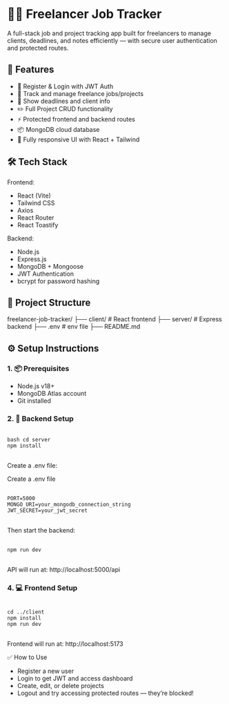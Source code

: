 # 🧑‍💻 Freelancer Job Tracker

A full-stack job and project tracking app built for freelancers to manage clients, deadlines, and notes efficiently — with secure user authentication and protected routes.

## 🚀 Features

- 🔐 Register & Login with JWT Auth
- 🧾 Track and manage freelance jobs/projects
- 📅 Show deadlines and client info
- ✏️ Full Project CRUD functionality
- ⚡ Protected frontend and backend routes
- 📦 MongoDB cloud database
- 📱 Fully responsive UI with React + Tailwind

## 🛠️ Tech Stack

Frontend:
- React (Vite)
- Tailwind CSS
- Axios
- React Router
- React Toastify

Backend:
- Node.js
- Express.js
- MongoDB + Mongoose
- JWT Authentication
- bcrypt for password hashing

## 📁 Project Structure

freelancer-job-tracker/
├── client/ # React frontend
├── server/ # Express backend
├── .env # env file
├── README.md


## ⚙️ Setup Instructions

### 1. 📦 Prerequisites

- Node.js v18+
- MongoDB Atlas account
- Git installed


### 2. 🔧 Backend Setup

<pre> <code>
bash cd server
npm install
</code> </pre>
Create a .env file:

Create a .env file
<pre> <code>
PORT=5000
MONGO_URI=your_mongodb_connection_string
JWT_SECRET=your_jwt_secret
</code> </pre>

Then start the backend:

<pre> <code>
npm run dev
</code> </pre>
API will run at: http://localhost:5000/api

### 4. 💻 Frontend Setup

<pre> <code>
cd ../client 
npm install 
npm run dev
</code> </pre>
Frontend will run at: http://localhost:5173

✅ How to Use
- Register a new user
- Login to get JWT and access dashboard
- Create, edit, or delete projects
- Logout and try accessing protected routes — they’re blocked!
